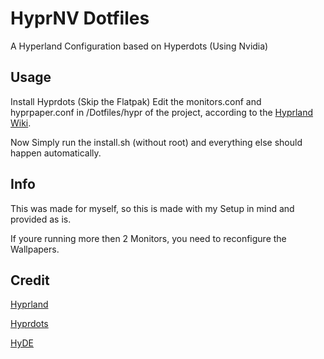 # HyprNV Dotfiles
A Hyperland Configuration based on Hyperdots (Using Nvidia)

## Usage
Install Hyprdots (Skip the Flatpak)
Edit the monitors.conf and hyprpaper.conf in /Dotfiles/hypr of the project, according to the [Hyprland Wiki](https://wiki.hyprland.org/Configuring/Monitors/).

Now Simply run the install.sh (without root) and everything else should happen automatically.

## Info
This was made for myself, so this is made with my Setup in mind and provided as is.

If youre running more then 2 Monitors, you need to reconfigure the Wallpapers.

## Credit
[Hyprland](https://github.com/hyprwm/Hyprland)

[Hyprdots](https://github.com/prasanthrangan/hyprdots/)

[HyDE](https://github.com/kRHYME7/Hyde-cli)

